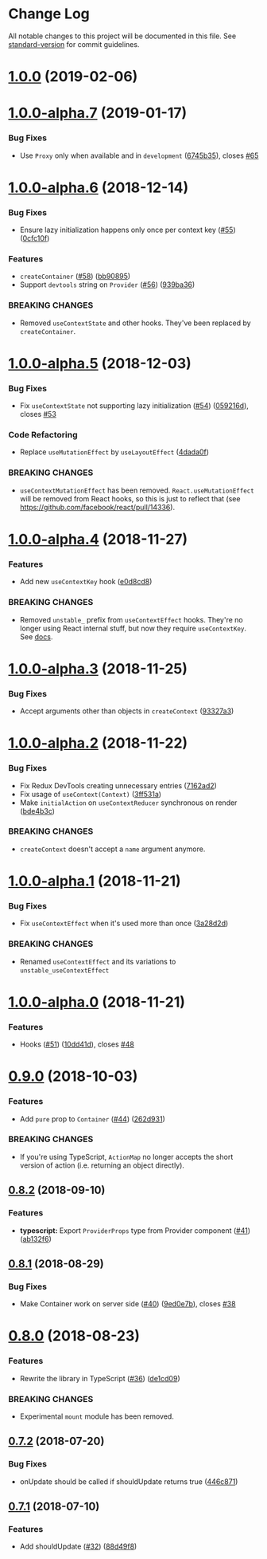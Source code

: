 # Change Log

All notable changes to this project will be documented in this file. See [standard-version](https://github.com/conventional-changelog/standard-version) for commit guidelines.

<a name="1.0.0"></a>
# [1.0.0](https://github.com/diegohaz/constate/compare/v1.0.0-alpha.7...v1.0.0) (2019-02-06)



<a name="1.0.0-alpha.7"></a>
# [1.0.0-alpha.7](https://github.com/diegohaz/constate/compare/v1.0.0-alpha.6...v1.0.0-alpha.7) (2019-01-17)


### Bug Fixes

* Use `Proxy` only when available and in `development` ([6745b35](https://github.com/diegohaz/constate/commit/6745b35)), closes [#65](https://github.com/diegohaz/constate/issues/65)



<a name="1.0.0-alpha.6"></a>
# [1.0.0-alpha.6](https://github.com/diegohaz/constate/compare/v1.0.0-alpha.5...v1.0.0-alpha.6) (2018-12-14)


### Bug Fixes

* Ensure lazy initialization happens only once per context key ([#55](https://github.com/diegohaz/constate/issues/55)) ([0cfc10f](https://github.com/diegohaz/constate/commit/0cfc10f))


### Features

* `createContainer` ([#58](https://github.com/diegohaz/constate/issues/58)) ([bb90895](https://github.com/diegohaz/constate/commit/bb90895))
* Support `devtools` string on `Provider` ([#56](https://github.com/diegohaz/constate/issues/56)) ([939ba36](https://github.com/diegohaz/constate/commit/939ba36))


### BREAKING CHANGES

* Removed `useContextState` and other hooks. They've been replaced by `createContainer`.



<a name="1.0.0-alpha.5"></a>
# [1.0.0-alpha.5](https://github.com/diegohaz/constate/compare/v1.0.0-alpha.4...v1.0.0-alpha.5) (2018-12-03)


### Bug Fixes

* Fix `useContextState` not supporting lazy initialization ([#54](https://github.com/diegohaz/constate/issues/54)) ([059216d](https://github.com/diegohaz/constate/commit/059216d)), closes [#53](https://github.com/diegohaz/constate/issues/53)


### Code Refactoring

* Replace `useMutationEffect` by `useLayoutEffect` ([4dada0f](https://github.com/diegohaz/constate/commit/4dada0f))


### BREAKING CHANGES

* `useContextMutationEffect` has been removed. `React.useMutationEffect` will be removed from React hooks, so this is just to reflect that (see https://github.com/facebook/react/pull/14336).



<a name="1.0.0-alpha.4"></a>
# [1.0.0-alpha.4](https://github.com/diegohaz/constate/compare/v1.0.0-alpha.3...v1.0.0-alpha.4) (2018-11-27)


### Features

* Add new `useContextKey` hook ([e0d8cd8](https://github.com/diegohaz/constate/commit/e0d8cd8))


### BREAKING CHANGES

* Removed `unstable_` prefix from `useContextEffect` hooks. They're no longer using React internal stuff, but now they require `useContextKey`. See [docs](https://github.com/diegohaz/constate#usecontexteffect).



<a name="1.0.0-alpha.3"></a>
# [1.0.0-alpha.3](https://github.com/diegohaz/constate/compare/v1.0.0-alpha.2...v1.0.0-alpha.3) (2018-11-25)


### Bug Fixes

* Accept arguments other than objects in `createContext` ([93327a3](https://github.com/diegohaz/constate/commit/93327a3))



<a name="1.0.0-alpha.2"></a>
# [1.0.0-alpha.2](https://github.com/diegohaz/constate/compare/v1.0.0-alpha.1...v1.0.0-alpha.2) (2018-11-22)


### Bug Fixes

* Fix Redux DevTools creating unnecessary entries ([7162ad2](https://github.com/diegohaz/constate/commit/7162ad2))
* Fix usage of `useContext(Context)` ([3ff531a](https://github.com/diegohaz/constate/commit/3ff531a))
* Make `initialAction` on `useContextReducer` synchronous on render ([bde4b3c](https://github.com/diegohaz/constate/commit/bde4b3c))


### BREAKING CHANGES

* `createContext` doesn't accept a `name` argument anymore.



<a name="1.0.0-alpha.1"></a>
# [1.0.0-alpha.1](https://github.com/diegohaz/constate/compare/v1.0.0-alpha.0...v1.0.0-alpha.1) (2018-11-21)


### Bug Fixes

* Fix `useContextEffect` when it's used more than once ([3a28d2d](https://github.com/diegohaz/constate/commit/3a28d2d))


### BREAKING CHANGES

* Renamed `useContextEffect` and its variations to `unstable_useContextEffect`



<a name="1.0.0-alpha.0"></a>
# [1.0.0-alpha.0](https://github.com/diegohaz/constate/compare/v0.9.0...v1.0.0-alpha.0) (2018-11-21)


### Features

* Hooks ([#51](https://github.com/diegohaz/constate/issues/51)) ([10dd41d](https://github.com/diegohaz/constate/commit/10dd41d)), closes [#48](https://github.com/diegohaz/constate/issues/48)



<a name="0.9.0"></a>
# [0.9.0](https://github.com/diegohaz/constate/compare/v0.8.2...v0.9.0) (2018-10-03)


### Features

* Add `pure` prop to `Container` ([#44](https://github.com/diegohaz/constate/issues/44)) ([262d931](https://github.com/diegohaz/constate/commit/262d931))


### BREAKING CHANGES

* If you're using TypeScript, `ActionMap` no longer accepts the short version of action (i.e. returning an object directly).



<a name="0.8.2"></a>
## [0.8.2](https://github.com/diegohaz/constate/compare/v0.8.1...v0.8.2) (2018-09-10)


### Features

* **typescript:** Export `ProviderProps` type from Provider component ([#41](https://github.com/diegohaz/constate/issues/41)) ([ab132f6](https://github.com/diegohaz/constate/commit/ab132f6))



<a name="0.8.1"></a>
## [0.8.1](https://github.com/diegohaz/constate/compare/v0.8.0...v0.8.1) (2018-08-29)


### Bug Fixes

* Make Container work on server side ([#40](https://github.com/diegohaz/constate/issues/40)) ([9ed0e7b](https://github.com/diegohaz/constate/commit/9ed0e7b)), closes [#38](https://github.com/diegohaz/constate/issues/38)



<a name="0.8.0"></a>
# [0.8.0](https://github.com/diegohaz/constate/compare/v0.7.2...v0.8.0) (2018-08-23)


### Features

* Rewrite the library in TypeScript ([#36](https://github.com/diegohaz/constate/issues/36)) ([de1cd09](https://github.com/diegohaz/constate/commit/de1cd09))


### BREAKING CHANGES

* Experimental `mount` module has been removed.



<a name="0.7.2"></a>
## [0.7.2](https://github.com/diegohaz/constate/compare/v0.7.1...v0.7.2) (2018-07-20)


### Bug Fixes

* onUpdate should be called if shouldUpdate returns true ([446c871](https://github.com/diegohaz/constate/commit/446c871))



<a name="0.7.1"></a>
## [0.7.1](https://github.com/diegohaz/constate/compare/v0.7.0...v0.7.1) (2018-07-10)


### Features

* Add shouldUpdate ([#32](https://github.com/diegohaz/constate/issues/32)) ([88d49f8](https://github.com/diegohaz/constate/commit/88d49f8))
